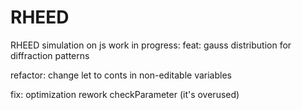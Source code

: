 # RHEED
RHEED simulation on js
work in progress: 
  feat: gauss distribution for diffraction patterns 
  
  refactor: change let to conts in non-editable variables

  fix: optimization
    rework checkParameter (it's overused)